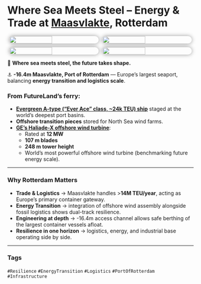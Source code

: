 # Where Sea Meets Steel – Energy & Trade at [Maasvlakte](https://www.portofrotterdam.com/en/building-port/safe-port/flood-risk-management/maasvlakte), Rotterdam

<div style="display:flex;flex-wrap:wrap;gap:10px;justify-content:center;">
  <img src="/alvin-site/JPG_VID/PXL_20220911_113021938.jpg?v=3"
       style="width:48%;border-radius:12px;box-shadow:0 0 12px rgba(0,0,0,0.4);">
  <img src="/alvin-site/JPG_VID/PXL_20220911_113049897.jpg?v=3"
       style="width:48%;border-radius:12px;box-shadow:0 0 12px rgba(0,0,0,0.4);">
  <img src="/alvin-site/JPG_VID/PXL_20220911_115243674.jpg?v=3"
       style="width:48%;border-radius:12px;box-shadow:0 0 12px rgba(0,0,0,0.4);">
  <img src="/alvin-site/JPG_VID/PXL_20220911_120856347.jpg?v=3"
       style="width:48%;border-radius:12px;box-shadow:0 0 12px rgba(0,0,0,0.4);">
</div>

🌊 **Where sea meets steel, the future takes shape.**  

⚓ **-16.4m Maasvlakte, Port of Rotterdam** — Europe’s largest seaport, balancing **energy transition and logistics scale**.  

### From FutureLand’s ferry:
- [**Evergreen A-type (“Ever Ace” class, ~24k TEU) ship**](https://www.evergreen-line.com/vesselparticulars/jsp/VSL_VesselType.jsp?vslType=A) staged at the world’s deepest port basins.
- **Offshore transition pieces** stored for North Sea wind farms.  
- [**GE’s Haliade-X offshore wind turbine**](https://www.gevernova.com/wind-power/wind-turbines/offshore-wind-turbines):
    - Rated at **12 MW**
    - **107 m blades**
    - **248 m tower height**
    - World’s most powerful offshore wind turbine (benchmarking future energy scale).  

---

### Why Rotterdam Matters  
- **Trade & Logistics** → Maasvlakte handles >**14M TEU/year**, acting as Europe’s primary container gateway.  
- **Energy Transition** → integration of offshore wind assembly alongside fossil logistics shows dual-track resilience.  
- **Engineering at depth** → -16.4m access channel allows safe berthing of the largest container vessels afloat.  
- **Resilience in one horizon** → logistics, energy, and industrial base operating side by side.  

---

### Tags  
`#Resilience` `#EnergyTransition` `#Logistics` `#PortOfRotterdam` `#Infrastructure`
